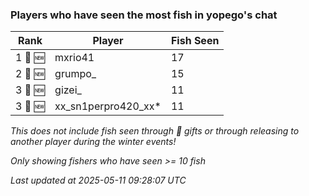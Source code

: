 ### Players who have seen the most fish in yopego's chat
| Rank | Player | Fish Seen |
|------|--------|-----------|
| 1 🥇 🆕 | mxrio41  | 17 |
| 2 🥈 🆕 | grumpo_  | 15 |
| 3 🥉 🆕 | gizei_  | 11 |
| 3 🥉 🆕 | xx_sn1perpro420_xx*  | 11 |

_This does not include fish seen through 🎁 gifts or through releasing to another player during the winter events!_

_Only showing fishers who have seen >= 10 fish_

_Last updated at 2025-05-11 09:28:07 UTC_